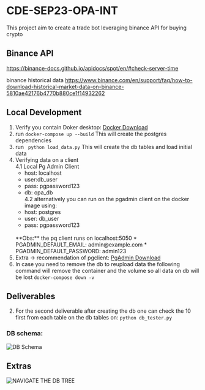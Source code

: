 # CDE-SEP23-OPA-INT

This project aim to create a trade bot leveraging binance API for buying crypto

## Binance API
https://binance-docs.github.io/apidocs/spot/en/#check-server-time

binance historical data
https://www.binance.com/en/support/faq/how-to-download-historical-market-data-on-binance-5810ae42176b4770b880ce1f14932262

## Local Development

1. Verify you contain Doker desktop: [Docker Download](https://www.docker.com/products/docker-desktop/)
2. run ```docker-compose up --build```
    This will create the postgres dependencies
3. run ``` python load_data.py```
    This will create the db tables and load initial data
4. Verifying data on a client <br>
4.1  Local Pg Admin Client
   * host: localhost 
    * user:db_user 
    * pass: pgpassword123 
    * db: opa_db<br>
4.2  alternatively you can run on the pgadmin client on the docker image using:
    * host: postgres
    * user: db_user
    * pass: pgpassword123
    <br>
    **Obs:** the pq client runs on localhost:5050
       * PGADMIN_DEFAULT_EMAIL: admin@example.com 
       * PGADMIN_DEFAULT_PASSWORD: admin123  
5. Extra -> recommendation of pgclient: [PgAdmin Download](https://www.pgadmin.org/download/)
6. In case you need to remove the db to reupload data the following command will remove the container and the volume so all data on db will be lost
    ```docker-compose down -v```


## Deliverables

2. For the second deliverable after creating the db one can check the 10 first from each table on the db tables on:
```python db_tester.py```

### DB schema:

![DB Schema](docs/DataSchema.png)


## Extras

![NAVIGATE THE DB TREE](docs/image.png)